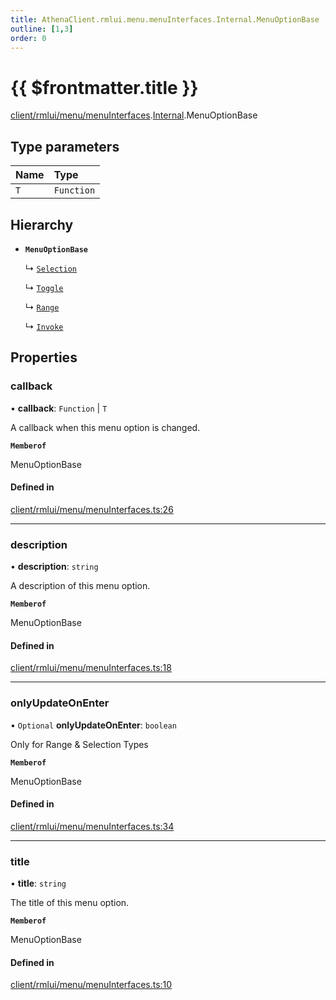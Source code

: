 ```yaml
---
title: AthenaClient.rmlui.menu.menuInterfaces.Internal.MenuOptionBase
outline: [1,3]
order: 0
---
```


# {{ $frontmatter.title }}


[client/rmlui/menu/menuInterfaces](../modules/client_rmlui_menu_menuInterfaces.md).[Internal](../modules/client_rmlui_menu_menuInterfaces_Internal.md).MenuOptionBase

## Type parameters

| Name | Type |
| :------ | :------ |
| `T` | `Function` |

## Hierarchy

- **`MenuOptionBase`**

  ↳ [`Selection`](client_rmlui_menu_menuInterfaces_Selection.md)

  ↳ [`Toggle`](client_rmlui_menu_menuInterfaces_Toggle.md)

  ↳ [`Range`](client_rmlui_menu_menuInterfaces_Range.md)

  ↳ [`Invoke`](client_rmlui_menu_menuInterfaces_Invoke.md)

## Properties

### callback

• **callback**: `Function` \| `T`

A callback when this menu option is changed.

**`Memberof`**

MenuOptionBase

#### Defined in

[client/rmlui/menu/menuInterfaces.ts:26](https://github.com/Stuyk/altv-athena/blob/217ba5f/src/core/client/rmlui/menu/menuInterfaces.ts#L26)

___

### description

• **description**: `string`

A description of this menu option.

**`Memberof`**

MenuOptionBase

#### Defined in

[client/rmlui/menu/menuInterfaces.ts:18](https://github.com/Stuyk/altv-athena/blob/217ba5f/src/core/client/rmlui/menu/menuInterfaces.ts#L18)

___

### onlyUpdateOnEnter

• `Optional` **onlyUpdateOnEnter**: `boolean`

Only for Range & Selection Types

**`Memberof`**

MenuOptionBase

#### Defined in

[client/rmlui/menu/menuInterfaces.ts:34](https://github.com/Stuyk/altv-athena/blob/217ba5f/src/core/client/rmlui/menu/menuInterfaces.ts#L34)

___

### title

• **title**: `string`

The title of this menu option.

**`Memberof`**

MenuOptionBase

#### Defined in

[client/rmlui/menu/menuInterfaces.ts:10](https://github.com/Stuyk/altv-athena/blob/217ba5f/src/core/client/rmlui/menu/menuInterfaces.ts#L10)
